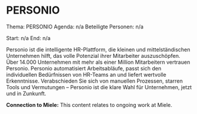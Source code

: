 # PERSONIO
Thema: PERSONIO
Agenda: n/a
Beteiligte Personen: n/a

Start: n/a
End: n/a

Personio ist die intelligente HR-Plattform, die kleinen und mittelständischen Unternehmen hilft, das volle Potenzial ihrer Mitarbeiter auszuschöpfen. Über 14.000 Unternehmen mit mehr als einer Million Mitarbeitern vertrauen Personio. Personio automatisiert Arbeitsabläufe, passt sich den individuellen Bedürfnissen von HR-Teams an und liefert wertvolle Erkenntnisse. Verabschieden Sie sich von manuellen Prozessen, starren Tools und Vermutungen – Personio ist die klare Wahl für Unternehmen, jetzt und in Zunkunft.

**Connection to Miele:** This content relates to ongoing work at Miele.
